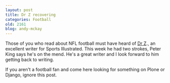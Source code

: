 ```yaml
---
layout: post
title: Dr Z recovering
categories: Football
old: 2161
blog: andy-mckay
---
```

<p>Those of you who read about NFL football must have heard of <a href="http://sportsillustrated.cnn.com/writers/dr_z/archive/#">Dr Z</a>., an excellent writer for Sports Illustrated. This week he had two strokes, Peter King says he's on the mend. He's a great writer and I look forward to him getting back to writing.</p>
<p>If you aren't a football fan and come here looking for something on Plone or Django, ignore this post.</p>